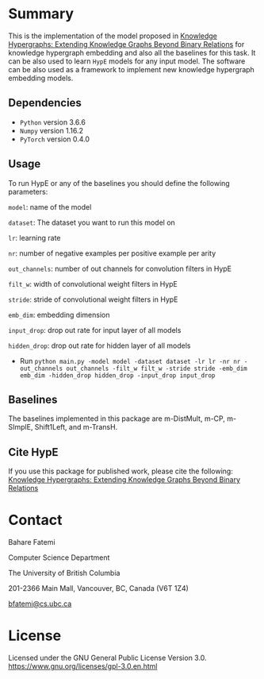 
Summary
=======

This is the implementation of the model proposed in [Knowledge Hypergraphs: Extending Knowledge Graphs Beyond Binary Relations](https://arxiv.org/abs/1906.00137) for knowledge hypergraph embedding and also all the baselines for this task. It can be also used to learn `HypE` models for any input model. The software can be also used as a framework to implement new knowledge hypergraph embedding models.

## Dependencies

* `Python` version 3.6.6
* `Numpy` version 1.16.2
* `PyTorch` version 0.4.0

## Usage

To run HypE or any of the baselines you should define the following parameters:

`model`: name of the model

`dataset`: The dataset you want to run this model on

`lr`: learning rate

`nr`: number of negative examples per positive example per arity

`out_channels`: number of out channels for convolution filters in HypE

`filt_w`: width of convolutional weight filters in HypE

`stride`: stride of convolutional weight filters in HypE

`emb_dim`: embedding dimension

`input_drop`: drop out rate for input layer of all models

`hidden_drop`: drop out rate for hidden layer of all models

* Run `python main.py -model model -dataset dataset -lr lr -nr nr -out_channels out_channels -filt_w filt_w -stride stride -emb_dim emb_dim -hidden_drop hidden_drop -input_drop input_drop`

## Baselines

The baselines implemented in this package are m-DistMult, m-CP, m-SImplE, Shift1Left, and m-TransH.

## Cite HypE

If you use this package for published work, please cite the following:
[Knowledge Hypergraphs: Extending Knowledge Graphs Beyond Binary Relations](https://arxiv.org/abs/1906.00137)

Contact
=======

Bahare Fatemi

Computer Science Department

The University of British Columbia

201-2366 Main Mall, Vancouver, BC, Canada (V6T 1Z4)  

<bfatemi@cs.ubc.ca>


License
=======

Licensed under the GNU General Public License Version 3.0.
<https://www.gnu.org/licenses/gpl-3.0.en.html>

